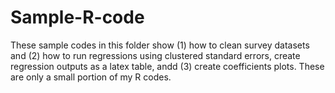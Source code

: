# Sample-R-code
These sample codes in this folder show (1) how to clean survey datasets and (2) how to run regressions using clustered standard errors, create regression outputs as a latex table, andd (3) create coefficients plots. 
These are only a small portion of my R codes.
